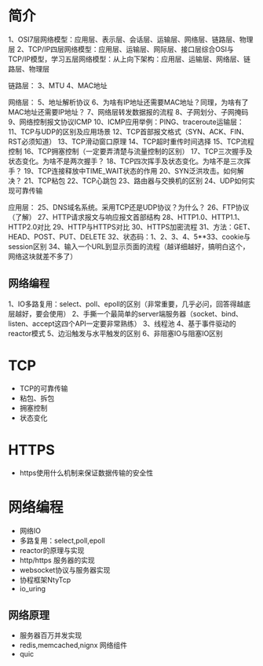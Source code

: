 # 简介
1、OSI7层网络模型：应用层、表示层、会话层、运输层、网络层、链路层、物理层
2、TCP/IP四层网络模型：应用层、运输层、网际层、接口层综合OSI与TCP/IP模型，学习五层网络模型：从上向下架构：应用层、运输层、网络层、链路层、物理层

链路层：
3、MTU
4、MAC地址

网络层：
5、地址解析协议
6、为啥有IP地址还需要MAC地址？同理，为啥有了MAC地址还需要IP地址？
7、网络层转发数据报的流程
8、子网划分、子网掩码
9、网络控制报文协议ICMP
10、ICMP应用举例：PING、traceroute运输层：
11、TCP与UDP的区别及应用场景
12、TCP首部报文格式（SYN、ACK、FIN、RST必须知道）
13、TCP滑动窗口原理
14、TCP超时重传时间选择
15、TCP流程控制
16、TCP拥塞控制（一定要弄清楚与流量控制的区别）
17、TCP三次握手及状态变化。为啥不是两次握手？
18、TCP四次挥手及状态变化。为啥不是三次挥手？
19、TCP连接释放中TIME_WAIT状态的作用
20、SYN泛洪攻击。如何解决？
21、TCP粘包
22、TCP心跳包
23、路由器与交换机的区别
24、UDP如何实现可靠传输

应用层：
25、DNS域名系统。采用TCP还是UDP协议？为什么？
26、FTP协议（了解）
27、HTTP请求报文与响应报文首部结构
28、HTTP1.0、HTTP1.1、HTTP2.0对比
29、HTTP与HTTPS对比
30、HTTPS加密流程
31、方法：GET、HEAD、POST、PUT、DELETE
32、状态码：1、2、3、4、5**33、cookie与session区别
34、输入一个URL到显示页面的流程（越详细越好，搞明白这个，网络这块就差不多了）


## 网络编程
1、IO多路复用：select、poll、epoll的区别（非常重要，几乎必问，回答得越底层越好，要会使用）
2、手撕一个最简单的server端服务器（socket、bind、listen、accept这四个API一定要非常熟练）
3、线程池
4、基于事件驱动的reactor模式
5、边沿触发与水平触发的区别
6、非阻塞IO与阻塞IO区别

# TCP
+ TCP的可靠传输
+ 粘包、拆包
+ 拥塞控制
+ 状态变化

# HTTPS
+ https使用什么机制来保证数据传输的安全性

# 网络编程
+ 网络IO
+ 多路复用：select,poll,epoll
+ reactor的原理与实现
+ http/https 服务器的实现
+ websocket协议与服务器实现
+ 协程框架NtyTcp
+ io_uring

## 网络原理
+ 服务器百万并发实现
+ redis,memcached,nignx 网络组件
+ quic
